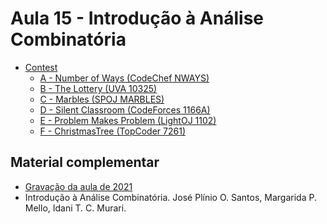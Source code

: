 # Aula 15 - Introdução à Análise Combinatória

- [Contest](https://vjudge.net/contest/507923#overview)
    - [A - Number of Ways (CodeChef NWAYS)](./Códigos/A-nways.cpp)
    - [B - The Lottery (UVA 10325)](./Códigos/B-The-Lottery.cpp)
    - [C - Marbles (SPOJ MARBLES)](./Códigos/C-Marbles.cpp)
    - [D - Silent Classroom (CodeForces 1166A)](./Códigos/D-Silent-Classroom.cpp)
    - [E - Problem Makes Problem (LightOJ 1102)](./Códigos/E.cpp)
    - [F - ChristmasTree (TopCoder 7261)](./Códigos/F-Christmas-Tree.cpp)


<h2>Material complementar</h2>

- [Gravação da aula de 2021](https://youtu.be/Pzkvw7wmZM0)
- Introdução à Análise Combinatória. José Plínio O. Santos, Margarida P. Mello, Idani T. C. Murari.
